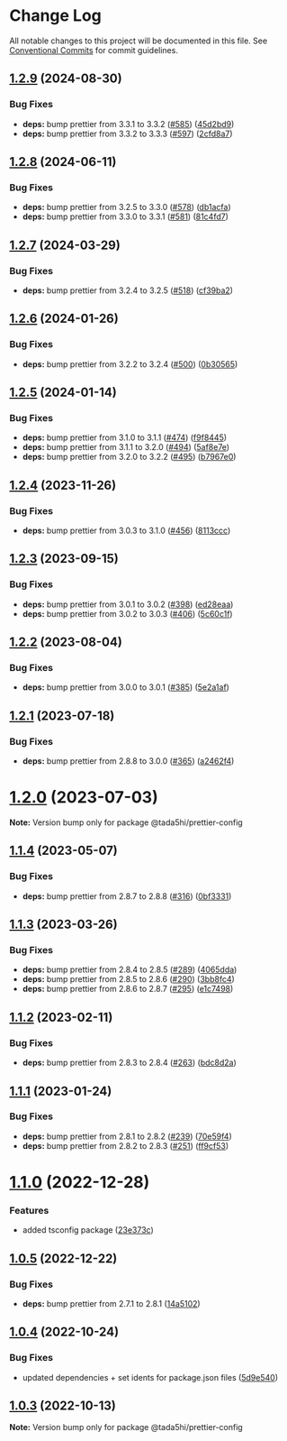 # Change Log

All notable changes to this project will be documented in this file.
See [Conventional Commits](https://conventionalcommits.org) for commit guidelines.

## [1.2.9](https://github.com/tada5hi/javascript/compare/prettier-config-v1.2.8...prettier-config-v1.2.9) (2024-08-30)


### Bug Fixes

* **deps:** bump prettier from 3.3.1 to 3.3.2 ([#585](https://github.com/tada5hi/javascript/issues/585)) ([45d2bd9](https://github.com/tada5hi/javascript/commit/45d2bd97e5f09174f74162b1bdf167cf6f156c7d))
* **deps:** bump prettier from 3.3.2 to 3.3.3 ([#597](https://github.com/tada5hi/javascript/issues/597)) ([2cfd8a7](https://github.com/tada5hi/javascript/commit/2cfd8a7685c5a7e8c2d96eafa451844491e9de28))

## [1.2.8](https://github.com/tada5hi/javascript/compare/prettier-config-v1.2.7...prettier-config-v1.2.8) (2024-06-11)


### Bug Fixes

* **deps:** bump prettier from 3.2.5 to 3.3.0 ([#578](https://github.com/tada5hi/javascript/issues/578)) ([db1acfa](https://github.com/tada5hi/javascript/commit/db1acfa69a87df2be27a3f1a47a94583ca7d7f27))
* **deps:** bump prettier from 3.3.0 to 3.3.1 ([#581](https://github.com/tada5hi/javascript/issues/581)) ([81c4fd7](https://github.com/tada5hi/javascript/commit/81c4fd70665e6701b900bfb09659609b61dd2808))

## [1.2.7](https://github.com/tada5hi/javascript/compare/prettier-config-v1.2.6...prettier-config-v1.2.7) (2024-03-29)


### Bug Fixes

* **deps:** bump prettier from 3.2.4 to 3.2.5 ([#518](https://github.com/tada5hi/javascript/issues/518)) ([cf39ba2](https://github.com/tada5hi/javascript/commit/cf39ba22253ef123705776a1165d8c35671d53f2))

## [1.2.6](https://github.com/tada5hi/javascript/compare/prettier-config-v1.2.5...prettier-config-v1.2.6) (2024-01-26)


### Bug Fixes

* **deps:** bump prettier from 3.2.2 to 3.2.4 ([#500](https://github.com/tada5hi/javascript/issues/500)) ([0b30565](https://github.com/tada5hi/javascript/commit/0b30565b1808bce4b84b4269da5243266b87b8f4))

## [1.2.5](https://github.com/tada5hi/javascript/compare/prettier-config-v1.2.4...prettier-config-v1.2.5) (2024-01-14)


### Bug Fixes

* **deps:** bump prettier from 3.1.0 to 3.1.1 ([#474](https://github.com/tada5hi/javascript/issues/474)) ([f9f8445](https://github.com/tada5hi/javascript/commit/f9f8445dece26b8fe9e9bfdfc478edb9ba9c8edc))
* **deps:** bump prettier from 3.1.1 to 3.2.0 ([#494](https://github.com/tada5hi/javascript/issues/494)) ([5af8e7e](https://github.com/tada5hi/javascript/commit/5af8e7e631e757f62669190399ae213cbd7c52ed))
* **deps:** bump prettier from 3.2.0 to 3.2.2 ([#495](https://github.com/tada5hi/javascript/issues/495)) ([b7967e0](https://github.com/tada5hi/javascript/commit/b7967e03a4f778c1d6ae788efec136390ca0d3ed))

## [1.2.4](https://github.com/tada5hi/javascript/compare/@tada5hi/prettier-config@1.2.3...@tada5hi/prettier-config@1.2.4) (2023-11-26)


### Bug Fixes

* **deps:** bump prettier from 3.0.3 to 3.1.0 ([#456](https://github.com/tada5hi/javascript/issues/456)) ([8113ccc](https://github.com/tada5hi/javascript/commit/8113ccc94ecaae0a83e5cc92322be9e2fa887575))





## [1.2.3](https://github.com/tada5hi/javascript/compare/@tada5hi/prettier-config@1.2.2...@tada5hi/prettier-config@1.2.3) (2023-09-15)


### Bug Fixes

* **deps:** bump prettier from 3.0.1 to 3.0.2 ([#398](https://github.com/tada5hi/javascript/issues/398)) ([ed28eaa](https://github.com/tada5hi/javascript/commit/ed28eaa4d5318fb69ad84689c19634c0d1edd712))
* **deps:** bump prettier from 3.0.2 to 3.0.3 ([#406](https://github.com/tada5hi/javascript/issues/406)) ([5c60c1f](https://github.com/tada5hi/javascript/commit/5c60c1f0fab5553f1deb106277090eedd6d169c2))





## [1.2.2](https://github.com/tada5hi/javascript/compare/@tada5hi/prettier-config@1.2.1...@tada5hi/prettier-config@1.2.2) (2023-08-04)


### Bug Fixes

* **deps:** bump prettier from 3.0.0 to 3.0.1 ([#385](https://github.com/tada5hi/javascript/issues/385)) ([5e2a1af](https://github.com/tada5hi/javascript/commit/5e2a1afea277e58c57da447f0ddd0f4d1bc98f97))





## [1.2.1](https://github.com/tada5hi/javascript/compare/@tada5hi/prettier-config@1.2.0...@tada5hi/prettier-config@1.2.1) (2023-07-18)


### Bug Fixes

* **deps:** bump prettier from 2.8.8 to 3.0.0 ([#365](https://github.com/tada5hi/javascript/issues/365)) ([a2462f4](https://github.com/tada5hi/javascript/commit/a2462f4e19e6e4e2a97fc0a9504f5f66717cef16))





# [1.2.0](https://github.com/tada5hi/javascript/compare/@tada5hi/prettier-config@1.1.4...@tada5hi/prettier-config@1.2.0) (2023-07-03)

**Note:** Version bump only for package @tada5hi/prettier-config





## [1.1.4](https://github.com/tada5hi/javascript/compare/@tada5hi/prettier-config@1.1.3...@tada5hi/prettier-config@1.1.4) (2023-05-07)


### Bug Fixes

* **deps:** bump prettier from 2.8.7 to 2.8.8 ([#316](https://github.com/tada5hi/javascript/issues/316)) ([0bf3331](https://github.com/tada5hi/javascript/commit/0bf3331c8cdc8fc7cf27bf58989b176d6613a63a))





## [1.1.3](https://github.com/tada5hi/javascript/compare/@tada5hi/prettier-config@1.1.2...@tada5hi/prettier-config@1.1.3) (2023-03-26)


### Bug Fixes

* **deps:** bump prettier from 2.8.4 to 2.8.5 ([#289](https://github.com/tada5hi/javascript/issues/289)) ([4065dda](https://github.com/tada5hi/javascript/commit/4065dda1baab33aaa29ef3d258aac87a0d28f44e))
* **deps:** bump prettier from 2.8.5 to 2.8.6 ([#290](https://github.com/tada5hi/javascript/issues/290)) ([3bb8fc4](https://github.com/tada5hi/javascript/commit/3bb8fc44a439b83576b0a8a8787afe3c22759245))
* **deps:** bump prettier from 2.8.6 to 2.8.7 ([#295](https://github.com/tada5hi/javascript/issues/295)) ([e1c7498](https://github.com/tada5hi/javascript/commit/e1c7498bf9ce6fa4c8ff6279a2d06a60fb0cbe2a))





## [1.1.2](https://github.com/tada5hi/javascript/compare/@tada5hi/prettier-config@1.1.1...@tada5hi/prettier-config@1.1.2) (2023-02-11)


### Bug Fixes

* **deps:** bump prettier from 2.8.3 to 2.8.4 ([#263](https://github.com/tada5hi/javascript/issues/263)) ([bdc8d2a](https://github.com/tada5hi/javascript/commit/bdc8d2a78fd795e448849ca54701108d1bb844d5))





## [1.1.1](https://github.com/tada5hi/javascript/compare/@tada5hi/prettier-config@1.1.0...@tada5hi/prettier-config@1.1.1) (2023-01-24)


### Bug Fixes

* **deps:** bump prettier from 2.8.1 to 2.8.2 ([#239](https://github.com/tada5hi/javascript/issues/239)) ([70e59f4](https://github.com/tada5hi/javascript/commit/70e59f474d4a36a6f9c4e2ce63ddcb31757c47ef))
* **deps:** bump prettier from 2.8.2 to 2.8.3 ([#251](https://github.com/tada5hi/javascript/issues/251)) ([ff9cf53](https://github.com/tada5hi/javascript/commit/ff9cf5325d5f644bf14020268f24adaf22a53ffb))





# [1.1.0](https://github.com/tada5hi/javascript/compare/@tada5hi/prettier-config@1.0.5...@tada5hi/prettier-config@1.1.0) (2022-12-28)


### Features

* added tsconfig package ([23e373c](https://github.com/tada5hi/javascript/commit/23e373ce7eaaa63f977f09f789c57811f2d61c43))





## [1.0.5](https://github.com/tada5hi/javascript/compare/@tada5hi/prettier-config@1.0.4...@tada5hi/prettier-config@1.0.5) (2022-12-22)


### Bug Fixes

* **deps:** bump prettier from 2.7.1 to 2.8.1 ([14a5102](https://github.com/tada5hi/javascript/commit/14a5102d9e878b767988588ca77d909b46ca90ae))





## [1.0.4](https://github.com/tada5hi/javascript/compare/@tada5hi/prettier-config@1.0.3...@tada5hi/prettier-config@1.0.4) (2022-10-24)

### Bug Fixes

- updated dependencies + set idents for package.json files ([5d9e540](https://github.com/tada5hi/javascript/commit/5d9e540ea7e032194cfd913f7345d6ae7abe315e))

## [1.0.3](https://github.com/tada5hi/javascript/compare/@tada5hi/prettier-config@1.0.2...@tada5hi/prettier-config@1.0.3) (2022-10-13)

**Note:** Version bump only for package @tada5hi/prettier-config
